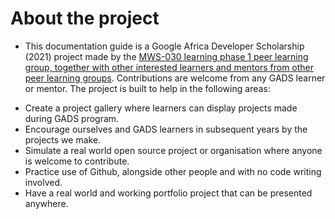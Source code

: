 # About the project

- This documentation guide is a Google Africa Developer Scholarship (2021) project made by the [MWS-030 learning phase 1 peer learning group, together with other interested learners and mentors from other peer learning groups](https://github.com/gads-projects/doc/blob/main/contributor.md). Contributions are welcome from any GADS learner or mentor. The project is built to help in the following areas:


* Create a project gallery where learners can display projects made during GADS program.
* Encourage ourselves and GADS learners in subsequent years by the projects we make.
* Simulate a real world open source project or organisation where anyone is welcome to contribute.
* Practice use of Github, alongside other people and with no code writing involved.
* Have a real world and working portfolio project that can be presented anywhere.
